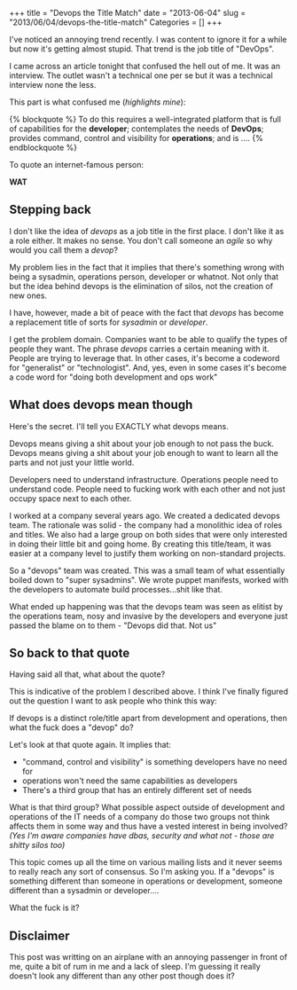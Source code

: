 +++
title = "Devops the Title Match"
date = "2013-06-04"
slug = "2013/06/04/devops-the-title-match"
Categories = []
+++

I've noticed an annoying trend recently. I was content to ignore it for a while but now it's getting almost stupid. That trend is the job title of "DevOps".
<!-- more -->

I came across an article tonight that confused the hell out of me. It was an interview. The outlet wasn't a technical one per se but it was a technical interview none the less.

This part is what confused me (*highlights mine*):

{% blockquote %}
To do this requires a well-integrated platform that is full of capabilities for the **developer**; contemplates the needs of **DevOps**; provides command, control and visibility for **operations**; and is ....
{% endblockquote %}

To quote an internet-famous person:

**WAT**

## Stepping back
I don't like the idea of *devops* as a job title in the first place. I don't like it as a role either. It makes no sense. You don't call someone an *agile* so why would you call them a *devop*?

My problem lies in the fact that it implies that there's something wrong with being a sysadmin, operations person, developer or whatnot. Not only that but the idea behind devops is the elimination of silos, not the creation of new ones.

I have, however, made a bit of peace with the fact that *devops* has become a replacement title of sorts for *sysadmin* or *developer*.

I get the problem domain. Companies want to be able to qualify the types of people they want. The phrase *devops* carries a certain meaning with it. People are trying to leverage that. In other cases, it's become a codeword for "generalist" or "technologist". And, yes, even in some cases it's become a code word for "doing both development and ops work"

## What does devops mean though
Here's the secret. I'll tell you EXACTLY what devops means.

Devops means giving a shit about your job enough to not pass the buck. Devops means giving a shit about your job enough to want to learn all the parts and not just your little world.

Developers need to understand infrastructure. Operations people need to understand code. People need to fucking work with each other and not just occupy space next to each other.

I worked at a company several years ago. We created a dedicated devops team. The rationale was solid - the company had a monolithic idea of roles and titles. We also had a large group on both sides that were only interested in doing their little bit and going home. By creating this title/team, it was easier at a company level to justify them working on non-standard projects.

So a "devops" team was created. This was a small team of what essentially boiled down to "super sysadmins". We wrote puppet manifests, worked with the developers to automate build processes...shit like that.

What ended up happening was that the devops team was seen as elitist by the operations team, nosy and invasive by the developers and everyone just passed the blame on to them - "Devops did that. Not us"

## So back to that quote
Having said all that, what about the quote?

This is indicative of the problem I described above. I think I've finally figured out the question I want to ask people who think this way:

If devops is a distinct role/title apart from development and operations, then what the fuck does a "devop" do?

Let's look at that quote again. It implies that:

- "command, control and visibility" is something developers have no need for
- operations won't need the same capabilities as developers
- There's a third group that has an entirely different set of needs

What is that third group? What possible aspect outside of development and operations of the IT needs of a company do those two groups not think affects them in some way and thus have a vested interest in being involved? *(Yes I'm aware companies have dbas, security and what not - those are shitty silos too)*

This topic comes up all the time on various mailing lists and it never seems to really reach any sort of consensus. So I'm asking you. If a "devops" is something different than someone in operations or development, someone different than a sysadmin or developer....

What the fuck is it?

## Disclaimer
This post was writting on an airplane with an annoying passenger in front of me, quite a bit of rum in me and a lack of sleep. I'm guessing it really doesn't look any different than any other post though does it?
